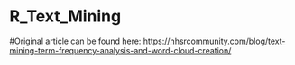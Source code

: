 # R_Text_Mining
#Original article can be found here: https://nhsrcommunity.com/blog/text-mining-term-frequency-analysis-and-word-cloud-creation/
